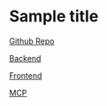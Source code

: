 # Sample title

<!-- github repo link -->

[Github Repo](https://github.com/mateo-velez/simple-kanban)

[Backend](backend.md)

[Frontend](frontend.md)

[MCP](mcp.md)
